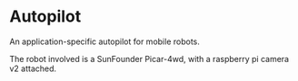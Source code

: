 # Autopilot
An application-specific autopilot for mobile robots.

The robot involved is a SunFounder Picar-4wd, with a raspberry pi camera v2 attached.
